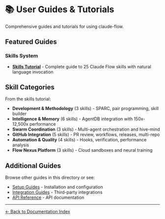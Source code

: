 # 📚 User Guides & Tutorials

Comprehensive guides and tutorials for using claude-flow.

## Featured Guides

### Skills System
- **[Skills Tutorial](./skills-tutorial.md)** - Complete guide to 25 Claude Flow skills with natural language invocation

## Skill Categories

From the skills tutorial:
- **Development & Methodology** (3 skills) - SPARC, pair programming, skill builder
- **Intelligence & Memory** (6 skills) - AgentDB integration with 150x-12,500x performance
- **Swarm Coordination** (3 skills) - Multi-agent orchestration and hive-mind
- **GitHub Integration** (5 skills) - PR review, workflows, releases, multi-repo
- **Automation & Quality** (4 skills) - Hooks, verification, performance analysis
- **Flow Nexus Platform** (3 skills) - Cloud sandboxes and neural training

## Additional Guides

Browse other guides in this directory or see:
- [Setup Guides](../setup/) - Installation and configuration
- [Integration Guides](../integrations/) - Third-party integrations
- [API Reference](../api/) - API documentation

---

[← Back to Documentation Index](../README.md)
